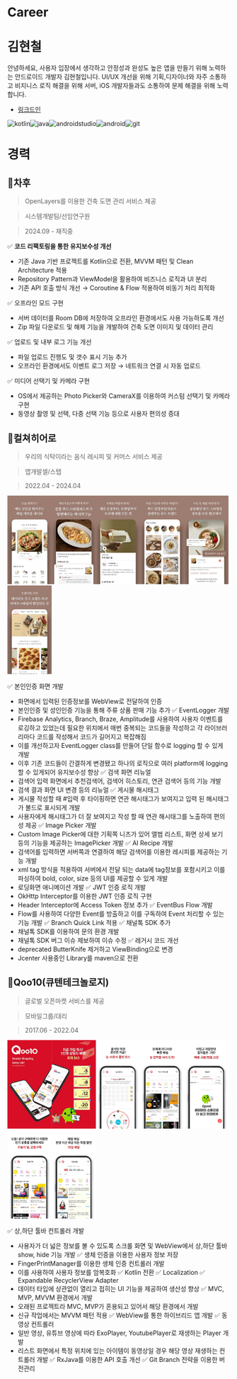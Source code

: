 # Career
# 김현철
안녕하세요, 사용자 입장에서 생각하고 안정성과 완성도 높은 앱을 만들기 위해 노력하는 안드로이드 개발자 김현철입니다.
UI/UX 개선을 위해 기획,디자이너와 자주 소통하고 비지니스 로직 해결을 위해 서버, iOS 개발자들과도 소통하여 문제 해결을 위해 노력합니다.
- [링크드인](https://www.linkedin.com/in/%ED%98%84%EC%B2%A0-%EA%B9%80-05a540262/)

![kotlin](https://img.shields.io/badge/Kotlin-0095D5?&style=for-the-badge&logo=kotlin&logoColor=white)![java](https://img.shields.io/badge/Java-ED8B00?style=for-the-badge&logo=openjdk&logoColor=white)![androidstudio](https://img.shields.io/badge/Android_Studio-3DDC84?style=for-the-badge&logo=android-studio&logoColor=white)![android](https://img.shields.io/badge/Android-3DDC84?style=for-the-badge&logo=android&logoColor=white)![git](https://img.shields.io/badge/GIT-E44C30?style=for-the-badge&logo=git&logoColor=white)

# 경력
## 🚀차후
> OpenLayers를 이용한 건축 도면 관리 서비스 제공

> 시스템개발팀/선임연구원

> 2024.09 - 재직중

✅ **코드 리팩토링을 통한 유지보수성 개선**
 - 기존 Java 기반 프로젝트를 Kotlin으로 전환, MVVM 패턴 및 Clean Architecture 적용
 - Repository Pattern과 ViewModel을 활용하여 비즈니스 로직과 UI 분리
 - 기존 API 호출 방식 개선 → Coroutine & Flow 적용하여 비동기 처리 최적화

✅ 오프라인 모드 구현
 - 서버 데이터를 Room DB에 저장하여 오프라인 환경에서도 사용 가능하도록 개선
 - Zip 파일 다운로드 및 해제 기능을 개발하여 건축 도면 이미지 및 데이터 관리

✅ 업로드 및 내부 로그 기능 개선
 - 파일 업로드 진행도 및 갯수 표시 기능 추가
 - 오프라인 환경에서도 이벤트 로그 저장 → 네트워크 연결 시 자동 업로드

✅ 미디어 선택기 및 카메라 구현
 - OS에서 제공하는 Photo Picker와 CameraX를 이용하여 커스텀 선택기 및 카메라 구현
 - 동영상 촬영 및 선택, 다중 선택 기능 등으로 사용자 편의성 증대

## 🚀컬쳐히어로
> 우리의 식탁이라는 음식 레시피 및 커머스 서비스 제공

> 앱개발셀/스탭

> 2022.04 - 2024.04

<img src="https://github.com/HyunChul-Kim/Career/blob/main/images/wtable/wtable_image1.jpg" width="100" height="200"/><img src="https://github.com/HyunChul-Kim/Career/blob/main/images/wtable/wtable_image2.jpg" width="100" height="200"/><img src="https://github.com/HyunChul-Kim/Career/blob/main/images/wtable/wtable_image3.jpg" width="100" height="200"/><img src="https://github.com/HyunChul-Kim/Career/blob/main/images/wtable/wtable_image4.jpg" width="100" height="200"/><img src="https://github.com/HyunChul-Kim/Career/blob/main/images/wtable/wtable_image5.jpg" width="100" height="200"/><img src="https://github.com/HyunChul-Kim/Career/blob/main/images/wtable/wtable_image6.jpg" width="100" height="200"/>

✅ 본인인증 화면 개발
 - 화면에서 입력된 인증정보를 WebView로 전달하여 인증
 - 본인인증 및 성인인증 기능을 통해 주류 상품 판매 기능 추가
✅ EventLogger 개발
 - Firebase Analytics, Branch, Braze, Amplitude를 사용하여 사용자 이벤트를 로깅하고 있었는데 필요한 위치에서 매번 중복되는 코드들을 작성하고 각 라이브러리마다 코드를 작성해서 코드가 길어지고 복잡해짐
 - 이를 개선하고자 EventLogger class를 만들어 단일 함수로 logging 할 수 있게 개발
 - 이후 기존 코드들이 간결하게 변경됐고 하나의 로직으로 여러 platform에 logging 할 수 있게되어 유지보수성 향상
✅ 검색 화면 리뉴얼
 - 검색어 입력 화면에서 추천검색어, 검색어 히스토리, 연관 검색어 등의 기능 개발
 - 검색 결과 화면 UI 변경 등의 리뉴얼
✅ 게시물 해시태그
 - 게시물 작성할 때 #입력 후 타이핑하면 연관 해시태그가 보여지고 입력 된 해시태그가 볼드로 표시되게 개발
 - 사용자에게 해시태그가 더 잘 보여지고 작성 할 때 연관 해시태그를 노출하여 편의성 제공
✅ Image Picker 개발
 - Custom Image Picker에 대한 기획쪽 니즈가 있어 앨범 리스트, 화면 상세 보기 등의 기능을 제공하는 ImagePicker 개발
✅ AI Recipe 개발
 - 검색어를 입력하면 서버쪽과 연결하여 해당 검색어를 이용한 레시피를 제공하는 기능 개발
 - xml tag 방식을 적용하여 서버에서 전달 되는 data에 tag정보를 포함시키고 이를 파싱하여 bold, color, size 등의 UI를 제공할 수 있게 개발
 - 로딩화면 애니메이션 개발
✅ JWT 인증 로직 개발
 - OkHttp Interceptor를 이용한 JWT 인증 로직 구현
 - Header Interceptor에 Access Token 정보 추가
✅ EventBus Flow 개발
 - Flow를 사용하여 다양한 Event를 방출하고 이를 구독하여 Event 처리할 수 있는 기능 개발
✅ Branch Quick Link 적용
✅ 채널톡 SDK 추가
 - 채널톡 SDK를 이용하여 문의 환경 개발
 - 채널톡 SDK 버그 이슈 제보하여 이슈 수정
✅ 레거시 코드 개선
 - deprecated ButterKnife 제거하고 ViewBinding으로 변경
 - Jcenter 사용중인 Library를 maven으로 전환

## 🚀Qoo10(큐텐테크놀로지)
> 글로벌 오픈마켓 서비스를 제공

> 모바일그룹/대리

> 2017.06 - 2022.04

<img src="https://github.com/HyunChul-Kim/Career/blob/24ca7354056d9ea65a2e5db5b9b8375430b30618/images/qoo10/qoo10_image1.jpeg" width="100" height="200"/><img src="https://github.com/HyunChul-Kim/Career/blob/24ca7354056d9ea65a2e5db5b9b8375430b30618/images/qoo10/qoo10_image2.jpeg" width="100" height="200"/><img src="https://github.com/HyunChul-Kim/Career/blob/24ca7354056d9ea65a2e5db5b9b8375430b30618/images/qoo10/qoo10_image3.jpeg" width="100" height="200"/><img src="https://github.com/HyunChul-Kim/Career/blob/24ca7354056d9ea65a2e5db5b9b8375430b30618/images/qoo10/qoo10_image4.jpeg" width="100" height="200"/><img src="https://github.com/HyunChul-Kim/Career/blob/24ca7354056d9ea65a2e5db5b9b8375430b30618/images/qoo10/qoo10_image5.jpeg" width="100" height="200"/><img src="https://github.com/HyunChul-Kim/Career/blob/24ca7354056d9ea65a2e5db5b9b8375430b30618/images/qoo10/qoo10_image6.jpeg" width="100" height="200"/><img src="https://github.com/HyunChul-Kim/Career/blob/24ca7354056d9ea65a2e5db5b9b8375430b30618/images/qoo10/qoo10_image7.jpeg" width="100" height="200"/>

✅ 상,하단 툴바 컨트롤러 개발
 - 사용자가 더 넓은 정보를 볼 수 있도록 스크롤 화면 및 WebView에서 상,하단 툴바 show, hide 기능 개발
✅ 생체 인증을 이용한 사용자 정보 저장
 - FingerPrintManager를 이용한 생체 인증 컨트롤러 개발
 - 이를 사용하여 사용자 정보를 암복호화
✅ Kotlin 전환
✅ Localization
✅ Expandable RecyclerView Adapter
 - 데이터 타입에 상관없이 열리고 접히는 UI 기능을 제공하여 생산성 향상
✅ MVC, MVP, MVVM 환경에서 개발
 - 오래된 프로젝트라 MVC, MVP가 혼용되고 있어서 해당 환경에서 개발
 - 신규 작업에서는 MVVM 패턴 적용
✅ WebView를 통한 하이브리드 앱 개발
✅ 동영상 컨트롤러
 - 일반 영상, 유튜브 영상에 따라 ExoPlayer, YoutubePlayer로 재생하는 Player 개발
 - 리스트 화면에서 특정 위치에 있는 아이템이 동영상일 경우 해당 영상 재생하는 컨트롤러 개발
✅ RxJava를 이용한 API 호출 개선
✅ Git Branch 전략을 이용한 버전관리
